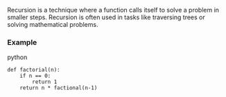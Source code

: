 Recursion is a technique where a function calls itself to solve a problem in smaller steps. Recursion is often used in tasks like traversing trees or solving mathematical problems.

### Example

python
```
def factorial(n):
	if n == 0:
		return 1
	return n * factional(n-1)
```
